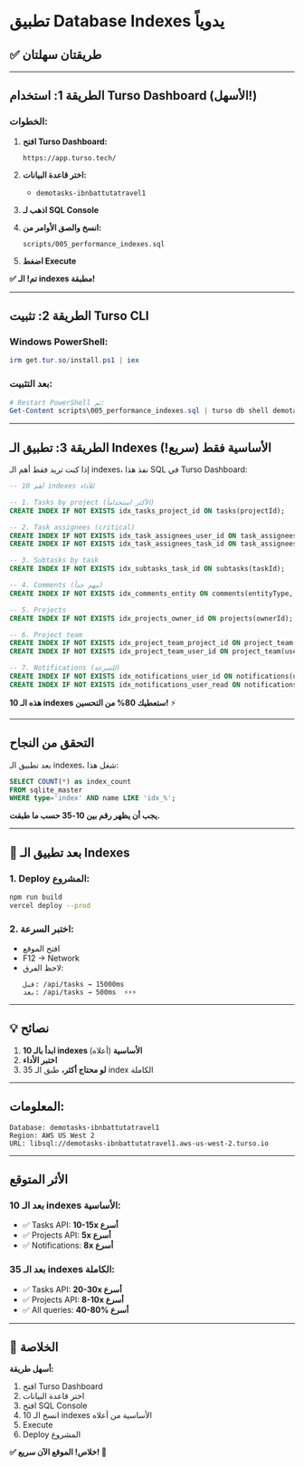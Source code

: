 # تطبيق Database Indexes يدوياً

## ✅ طريقتان سهلتان

---

## الطريقة 1: استخدام Turso Dashboard (الأسهل!)

### الخطوات:

1. **افتح Turso Dashboard:**
   ```
   https://app.turso.tech/
   ```

2. **اختر قاعدة البيانات:**
   - `demotasks-ibnbattutatravel1`

3. **اذهب لـ SQL Console**

4. **انسخ والصق الأوامر من:**
   ```
   scripts/005_performance_indexes.sql
   ```

5. **اضغط Execute**

**✅ تم! الـ indexes مطبقة!**

---

## الطريقة 2: تثبيت Turso CLI

### Windows PowerShell:
```powershell
irm get.tur.so/install.ps1 | iex
```

### بعد التثبيت:
```powershell
# Restart PowerShell ثم:
Get-Content scripts\005_performance_indexes.sql | turso db shell demotasks-ibnbattutatravel1
```

---

## الطريقة 3: تطبيق الـ Indexes الأساسية فقط (سريع!)

إذا كنت تريد فقط أهم الـ indexes، نفذ هذا SQL في Turso Dashboard:

```sql
-- أهم 10 indexes للأداء

-- 1. Tasks by project (الأكثر استخداماً)
CREATE INDEX IF NOT EXISTS idx_tasks_project_id ON tasks(projectId);

-- 2. Task assignees (critical)
CREATE INDEX IF NOT EXISTS idx_task_assignees_user_id ON task_assignees(userId);
CREATE INDEX IF NOT EXISTS idx_task_assignees_task_id ON task_assignees(taskId);

-- 3. Subtasks by task
CREATE INDEX IF NOT EXISTS idx_subtasks_task_id ON subtasks(taskId);

-- 4. Comments (مهم جداً)
CREATE INDEX IF NOT EXISTS idx_comments_entity ON comments(entityType, entityId);

-- 5. Projects
CREATE INDEX IF NOT EXISTS idx_projects_owner_id ON projects(ownerId);

-- 6. Project team
CREATE INDEX IF NOT EXISTS idx_project_team_project_id ON project_team(projectId);
CREATE INDEX IF NOT EXISTS idx_project_team_user_id ON project_team(userId);

-- 7. Notifications (للسرعة)
CREATE INDEX IF NOT EXISTS idx_notifications_user_id ON notifications(userId);
CREATE INDEX IF NOT EXISTS idx_notifications_user_read ON notifications(userId, read);
```

**هذه الـ 10 indexes ستعطيك 80% من التحسين!** ⚡

---

## التحقق من النجاح

بعد تطبيق الـ indexes، شغل هذا:

```sql
SELECT COUNT(*) as index_count 
FROM sqlite_master 
WHERE type='index' AND name LIKE 'idx_%';
```

**يجب أن يظهر رقم بين 10-35 حسب ما طبقت.**

---

## 🚀 بعد تطبيق الـ Indexes

### 1. Deploy المشروع:
```bash
npm run build
vercel deploy --prod
```

### 2. اختبر السرعة:
- افتح الموقع
- F12 → Network
- لاحظ الفرق:
  ```
  قبل: /api/tasks → 15000ms
  بعد: /api/tasks → 500ms  ⚡⚡⚡
  ```

---

## 💡 نصائح

1. **ابدأ بالـ 10 indexes الأساسية** (أعلاه)
2. **اختبر الأداء**
3. **لو محتاج أكثر،** طبق الـ 35 index الكاملة

---

## المعلومات:

```
Database: demotasks-ibnbattutatravel1
Region: AWS US West 2
URL: libsql://demotasks-ibnbattutatravel1.aws-us-west-2.turso.io
```

---

## الأثر المتوقع

### بعد الـ 10 indexes الأساسية:
- ✅ Tasks API: **10-15x أسرع**
- ✅ Projects API: **5x أسرع**
- ✅ Notifications: **8x أسرع**

### بعد الـ 35 indexes الكاملة:
- ✅ Tasks API: **20-30x أسرع**
- ✅ Projects API: **8-10x أسرع**
- ✅ All queries: **40-80% أسرع**

---

## 🎉 الخلاصة

**أسهل طريقة:**
1. افتح Turso Dashboard
2. اختر قاعدة البيانات
3. افتح SQL Console
4. انسخ الـ 10 indexes الأساسية من أعلاه
5. Execute
6. Deploy المشروع

**✅ خلاص! الموقع الآن سريع! 🚀**
